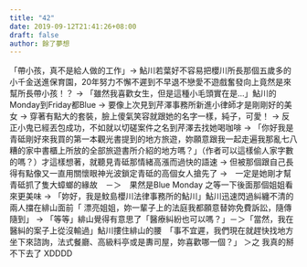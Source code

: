 ```yaml
---
title: "42"
date: 2019-09-12T21:41:26+08:00
draft: false
author: 餘了夢想
---
```


「帶小孩，真不是給人做的工作」-> 鮎川若葉好不容易把櫻川所長那個五歲多的小千金送進保育園，20年努力不懈不遲到不早退不戀愛不遊戲奮發向上竟然是來幫所長帶小孩！？ -> 「雖然我喜歡女生，但是這種小毛頭實在是...」鮎川的Monday到Friday都Blue -> 要像上次見到芹澤事務所新進小律師才是剛剛好的美女 -> 穿著有點大的套裝，臉上傻氣笑容就跟她的名字一樣，純子，可愛！ -> 反正小鬼已經丟包成功，不如就以切磋案件之名到芹澤去找她喝咖啡 -> 「你好我是青砥剛好來我買的第一本觀光書提到的地方旅遊，妳願意跟我一起走遍我那亂七八糟的家中書櫃上所放的全部旅遊書所介紹的地方嗎？」（作者可以這樣偷人家字數的嗎？）才這樣想著，就聽見青砥那情緒高漲而過快的語速 -> 但被那個跟自己長得有點像又一直用關懷眼神光波鎖定青砥的高個女人搶先了 ->　一定是她剛才幫青砥抓了隻大蟑螂的緣故　－＞　果然是Blue Monday 之等一下後面那個姐姐看來更美味 -> 「妳好，我是魰島櫻川法律事務所的鮎川」鮎川迅速閃過糾纏不清的兩人擋在緋山面前「 漂亮姐姐，妳一輩子上的法庭我都願意替妳免費訴訟，隨傳隨到」 -> 「等等」緋山覺得有意思了「醫療糾紛也可以嗎？」－＞「當然，我在醫糾的案子上從沒輸過」鮎川摟住緋山的腰　「事不宜遲，我們現在就趕快找地方坐下來諮詢，法式餐廳、高級料亭或是夀司屋，妳喜歡哪一個？」 ＞之 我真的掰不下去了 XDDDD
